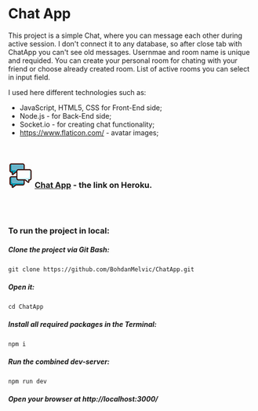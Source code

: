 # Chat App

This project is a simple Chat, where you can message each other during active session. I don't connect it to any database, so after close tab with ChatApp you can't see old messages. 
Usernmae and room name is unique and requided. You can create your personal room for chating with your friend or choose already  created room. List of active rooms you can select in input field. 

I used here different technologies such as:

- JavaScript, HTML5, CSS for Front-End side;
- Node.js - for Back-End side;
- Socket.io - for creating chat functionality;
- https://www.flaticon.com/ - avatar images;


<br>

### ![Chat App](https://github.com/BohdanMelvic/ChatApp/blob/master/public/img/chat_box.png "WeatherForecastApp") [Chat App](https://melvic-chat-app.herokuapp.com/) - the link on Heroku.

<br>
<br>

### To run the project in local:
##### Clone the project via Git Bash: 
```
git clone https://github.com/BohdanMelvic/ChatApp.git
```

##### Open it:
```
cd ChatApp
```

##### Install all required packages in the Terminal:
```
npm i
```

##### Run the combined dev-server:
```
npm run dev
```

##### Open your browser at http://localhost:3000/
<br>

